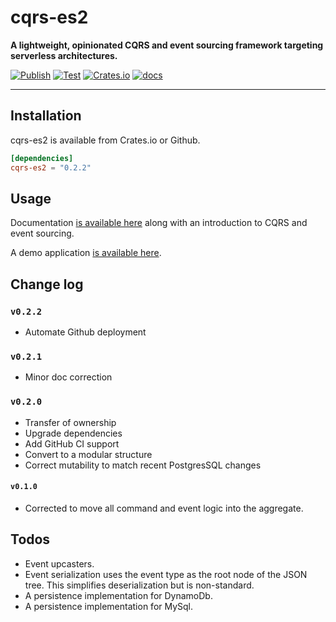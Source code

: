 # cqrs-es2

**A lightweight, opinionated CQRS and event sourcing framework targeting serverless architectures.**

[![Publish](https://github.com/brgirgis/cqrs/actions/workflows/crates-io.yml/badge.svg)](https://github.com/brgirgis/cqrs/actions/workflows/crates-io.yml)
[![Test](https://github.com/brgirgis/cqrs/actions/workflows/rust-ci.yml/badge.svg)](https://github.com/brgirgis/cqrs/actions/workflows/rust-ci.yml)
[![Crates.io](https://img.shields.io/crates/v/cqrs-es2)](https://crates.io/crates/cqrs-es2)
[![docs](https://img.shields.io/badge/API-docs-blue.svg)](https://docs.rs/cqrs-es2)

---

## Installation

cqrs-es2 is available from Crates.io or Github.

```toml
[dependencies]
cqrs-es2 = "0.2.2"
```

## Usage

Documentation [is available here](https://doc.rust-cqrs.org) along with an introduction to CQRS and event sourcing.

A demo application [is available here](https://github.com/brgirgis/cqrs-demo).

## Change log

### `v0.2.2`

- Automate Github deployment

### `v0.2.1`

- Minor doc correction

### `v0.2.0`

- Transfer of ownership
- Upgrade dependencies
- Add GitHub CI support
- Convert to a modular structure
- Correct mutability to match recent PostgresSQL changes

#### `v0.1.0`

- Corrected to move all command and event logic into the aggregate.

## Todos

- Event upcasters.
- Event serialization uses the event type as the root node of the JSON tree. This simplifies
  deserialization but is non-standard.
- A persistence implementation for DynamoDb.
- A persistence implementation for MySql.
